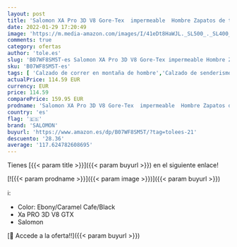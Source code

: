 ```yaml
---
layout: post
title: 'Salomon XA Pro 3D V8 Gore-Tex  impermeable  Hombre Zapatos de trail running  Negro  Ebony/Caramel Cafe/Black   40 EU'
date: 2022-01-29 17:20:49
image: 'https://m.media-amazon.com/images/I/41eDt8HaWJL._SL500_._SL400_.jpg'
comments: true
category: ofertas
author: 'tole.es'
slug: 'B07WF8SM5T-es Salomon XA Pro 3D V8 Gore-Tex impermeable Hombre Zapatos...'
sku: 'B07WF8SM5T-es'
tags: [ 'Calzado de correr en montaña de hombre','Calzado de senderismo para hombre','Calzado deportivo para hombre','Calzados de running para hombre','Zapatillas de senderismo para hombre','Zapatillas y calzado deportivo para hombre','Zapatos','Zapatos para hombre','Zapatos y complementos','salomon','zapatos', ]
actualPrice: 114.59 EUR
currency: EUR
price: 114.59
comparePrice: 159.95 EUR
prodname: 'Salomon XA Pro 3D V8 Gore-Tex  impermeable  Hombre Zapatos de trail running  Negro  Ebony/Caramel Cafe/Black   40 EU'
country: 'es'
flag: '🇪🇸'
brand: 'SALOMON'
buyurl: 'https://www.amazon.es/dp/B07WF8SM5T/?tag=tolees-21'
descuento: '28.36'
average: '117.624782608695'
---
```


Tienes [{{< param title >}}]({{< param buyurl >}}) en el siguiente enlace!

[![{{< param prodname >}}]({{< param image >}})]({{< param buyurl >}})

ℹ️:

- Color: Ebony/Caramel Cafe/Black
- Xa PRO 3D V8 GTX
- Salomon

[🛒 Accede a la oferta!!]({{< param buyurl >}})
